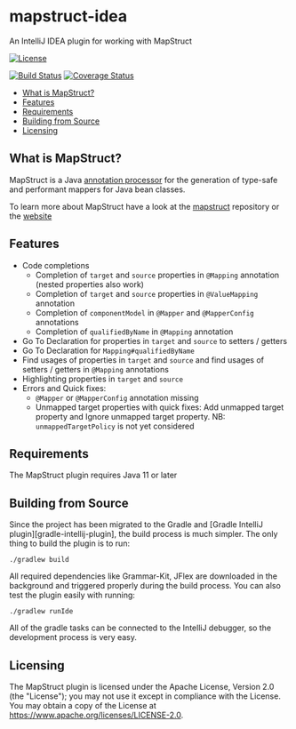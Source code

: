 # mapstruct-idea

An IntelliJ IDEA plugin for working with MapStruct

[![License](https://img.shields.io/badge/License-Apache%202.0-yellowgreen.svg)](https://github.com/mapstruct/mapstruct/blob/master/LICENSE.txt)

[![Build Status](https://github.com/mapstruct/mapstruct-idea/workflows/CI/badge.svg?branch=master)](https://github.com/mapstruct/mapstruct-idea/actions?query=workflow%3ACI+branch%3Amaster)
[![Coverage Status](https://codecov.io/gh/mapstruct/mapstruct-idea/branch/master/graph/badge.svg)](https://codecov.io/gh/mapstruct/mapstruct-idea)

* [What is MapStruct?](#what-is-mapstruct)
* [Features](#features)
* [Requirements](#requirements)
* [Building from Source](#building-from-source)
* [Licensing](#licensing)

## What is MapStruct?

MapStruct is a Java [annotation processor](https://docs.oracle.com/javase/6/docs/technotes/guides/apt/index.html) for the generation of type-safe and performant mappers for Java bean classes.

To learn more about MapStruct have a look at the [mapstruct](https://github.com/mapstruct/mapstruct) repository or the [website](https://mapstruct.org/)

## Features

* Code completions
  * Completion of `target` and `source` properties in `@Mapping` annotation (nested properties also work)
  * Completion of `target` and `source` properties in `@ValueMapping` annotation
  * Completion of `componentModel` in `@Mapper` and `@MapperConfig` annotations
  * Completion of `qualifiedByName` in `@Mapping` annotation
* Go To Declaration for properties in `target` and `source` to setters / getters
* Go To Declaration for `Mapping#qualifiedByName`
* Find usages of properties in `target` and `source` and find usages of setters / getters in `@Mapping` annotations
* Highlighting properties in `target` and `source`
* Errors and Quick fixes:
  * `@Mapper` or `@MapperConfig` annotation missing
  * Unmapped target properties with quick fixes: Add unmapped target property and Ignore unmapped target property. 
  NB: `unmappedTargetPolicy` is not yet considered  

## Requirements

The MapStruct plugin requires Java 11 or later

## Building from Source

Since the project has been migrated to the Gradle and [Gradle IntelliJ plugin][gradle-intellij-plugin],
the build process is much simpler. The only thing to build the plugin is to run:

    ./gradlew build
    
All required dependencies like Grammar-Kit, JFlex are downloaded in the background and triggered properly
during the build process. You can also test the plugin easily with running:

    ./gradlew runIde
    
All of the gradle tasks can be connected to the IntelliJ debugger, so the development process is very easy.

## Licensing

The MapStruct plugin is licensed under the Apache License, Version 2.0 (the "License"); you may not use it except in compliance with the License. You may obtain a copy of the License at https://www.apache.org/licenses/LICENSE-2.0.
